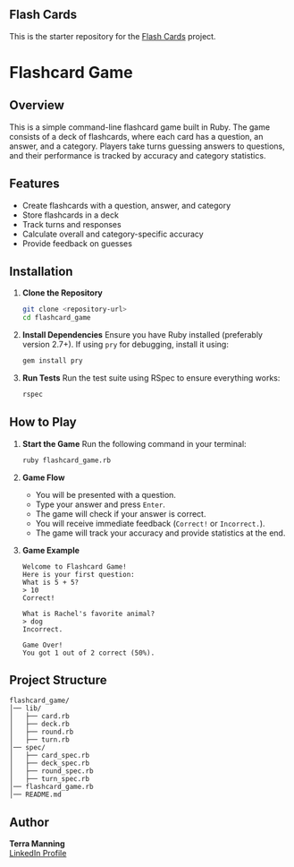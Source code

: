 ##  Flash Cards

This is the starter repository for the [Flash Cards](http://backend.turing.io/module1/projects/flashcards) project.

# Flashcard Game

## Overview
This is a simple command-line flashcard game built in Ruby. The game consists of a deck of flashcards, where each card has a question, an answer, and a category. Players take turns guessing answers to questions, and their performance is tracked by accuracy and category statistics.

## Features
- Create flashcards with a question, answer, and category
- Store flashcards in a deck
- Track turns and responses
- Calculate overall and category-specific accuracy
- Provide feedback on guesses

## Installation
1. **Clone the Repository**
   ```sh
   git clone <repository-url>
   cd flashcard_game
   ```

2. **Install Dependencies**
   Ensure you have Ruby installed (preferably version 2.7+).
   If using `pry` for debugging, install it using:
   ```sh
   gem install pry
   ```

3. **Run Tests**
   Run the test suite using RSpec to ensure everything works:
   ```sh
   rspec
   ```

## How to Play
1. **Start the Game**
   Run the following command in your terminal:
   ```sh
   ruby flashcard_game.rb
   ```

2. **Game Flow**
   - You will be presented with a question.
   - Type your answer and press `Enter`.
   - The game will check if your answer is correct.
   - You will receive immediate feedback (`Correct!` or `Incorrect.`).
   - The game will track your accuracy and provide statistics at the end.

3. **Game Example**
   ```
   Welcome to Flashcard Game!
   Here is your first question:
   What is 5 + 5?
   > 10
   Correct!
   
   What is Rachel's favorite animal?
   > dog
   Incorrect.
   
   Game Over!
   You got 1 out of 2 correct (50%).
   ```

## Project Structure
```
flashcard_game/
│── lib/
│   ├── card.rb
│   ├── deck.rb
│   ├── round.rb
│   ├── turn.rb
│── spec/
│   ├── card_spec.rb
│   ├── deck_spec.rb
│   ├── round_spec.rb
│   ├── turn_spec.rb
│── flashcard_game.rb
│── README.md
```

## Author
**Terra Manning**  
[LinkedIn Profile](https://www.linkedin.com/in/terramanning)


